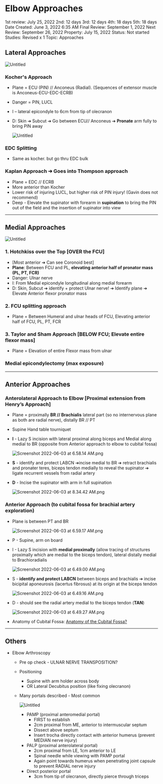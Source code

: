# Elbow Approaches

1st review: July 25, 2022
2nd: 12 days
3rd: 12 days
4th: 18 days
5th: 18 days
Date Created: June 3, 2022 6:35 AM
Final Review: September 1, 2022
Next Review: September 26, 2022
Property: July 15, 2022
Status: Not started
Studies: Revised x 1
Topic: Approaches

## Lateral Approaches

![Untitled](Elbow%20Approaches%2014f38bf1954f47e6a3f5c697c93bceb7/Untitled.png)

### Kocher's Approach

- Plane = ECU (PIN) // Anconeus (Radial). (Sequences of extensor muscle is Anconeus-ECU-EDC-ECRB)
- Danger = PIN, LUCL
- I – lateral epicondyle to 6cm from tip of olecranon
- D: Skin ➔ Subcut ➔ Go between ECU// Anconeus ➔ **Pronate** arm fully to bring PIN away
    
    ![Untitled](Elbow%20Approaches%2014f38bf1954f47e6a3f5c697c93bceb7/Untitled%201.png)
    

### EDC Splitting

- Same as kocher. but go thru EDC bulk

### Kaplan Approach ➔ Goes into Thompson approach

- Plane = EDC // ECRB
- More anterior than Kocher
- Lower risk of injuring LUCL, but higher risk of PIN injury! (Gavin does not recommend)
- Deep - Elevate the supinator with forearm in **supination** to bring the PIN out of the field and the insertion of supinator into view

---

## Medial Approaches

![Untitled](Elbow%20Approaches%2014f38bf1954f47e6a3f5c697c93bceb7/Untitled%202.png)

### 1. **Hotchkiss** over the Top [OVER the FCU]

- [Most anterior ➔ Can see Coronoid best]
- **Plane**: Between FCU and PL, **elevating anterior half of pronator mass (PL, PT, FCR)**
- Danger: Ulnar nerve
- I: From Medial epicondyle longitudinal along medial forearm
- D: Skin, Subcut ➔ identify + protect Ulnar nerve! ➔ Identify plane ➔ Elevate Anterior flexor pronator mass

### 2. FCU splitting approach

- Plane = Between Humeral and ulnar heads of FCU, Elevating anterior half of FCU, PL, PT, FCR

### 3. Taylor and Sham Approach [BELOW FCU; Elevate entire flexor mass]

- Plane = Elevation of entire Flexor mass from ulnar

### Medial epicondylectomy (max exposure)

---

## Anterior Approaches

### Anterolateral Approach to Elbow [Proximal extension from Henry’s Approach]

- Plane = proximally **BR // Brachialis** lateral part (so no internervous plane as both are radial nerve), distally BR // PT
- Supine Hand table tourniquet
- **I** - Lazy S incision with lateral proximal along biceps and Medial along medial to BR (opposite from Anterior approach to elbow to cubital fossa)
    
    ![Screenshot 2022-06-03 at 6.58.14 AM.png](Elbow%20Approaches%2014f38bf1954f47e6a3f5c697c93bceb7/Screenshot_2022-06-03_at_6.58.14_AM.png)
    
- **S** - identify and protect LABCN ➔incise medial to BR ➔ retract brachialis and pronater teres, biceps tendon medially to reveal the supinator ➔ ligate recurrent vessels from radial artery
- **D** - Incise the supinator with arm in full supination
    
    ![Screenshot 2022-06-03 at 8.34.42 AM.png](Elbow%20Approaches%2014f38bf1954f47e6a3f5c697c93bceb7/Screenshot_2022-06-03_at_8.34.42_AM.png)
    

### Anterior Approach (to cubital fossa for brachial artery exploration)

- Plane is between PT and BR
    
    ![Screenshot 2022-06-03 at 6.59.17 AM.png](Elbow%20Approaches%2014f38bf1954f47e6a3f5c697c93bceb7/Screenshot_2022-06-03_at_6.59.17_AM.png)
    
- P - Supine, arm on board
- I - Lazy S incision with **medial proximally** (allow tracing of structures proximally which are medial to the biceps tendon), lateral distally medial to Brachioradialis
    
    ![Screenshot 2022-06-03 at 6.49.00 AM.png](Elbow%20Approaches%2014f38bf1954f47e6a3f5c697c93bceb7/Screenshot_2022-06-03_at_6.49.00_AM.png)
    
- S - **identify and protect LABCN** between biceps and brachialis ➔ incise bicipital aponeurosis (lacertus fibrosus) at its origin at the biceps tendon
    
    ![Screenshot 2022-06-03 at 6.49.16 AM.png](Elbow%20Approaches%2014f38bf1954f47e6a3f5c697c93bceb7/Screenshot_2022-06-03_at_6.49.16_AM.png)
    
- D - should see the radial artery medial to the biceps tendon (**TAN**)
    
    ![Screenshot 2022-06-03 at 6.49.27 AM.png](Elbow%20Approaches%2014f38bf1954f47e6a3f5c697c93bceb7/Screenshot_2022-06-03_at_6.49.27_AM.png)
    
- Anatomy of Cubital Fossa: [Anatomy of the Cubital Fossa?](https://www.notion.so/Anatomy-of-the-Cubital-Fossa-84b9966b098146fc884180213c3a7784)

---

## Others

- Elbow Arthroscopy
    - Pre op check - ULNAR NERVE TRANSPOSITION?
    - Positioning
        - Supine with arm holder across body
        - OR Lateral Decubitus position (like fixing olecranon)
    - Many portals described - Most common
        
        ![Untitled](Elbow%20Approaches%2014f38bf1954f47e6a3f5c697c93bceb7/Untitled%203.png)
        
        - PAMP (proximal anteromedial portal)
            - FIRST to establish
            - 2cm proximal from ME, anterior to intermuscular septum
            - Dissect above septum
            - Insert trocha directly contact with anterior humerus (prevent MEDIAN nerve injury)
        - PALP (proximal anterolateral portal)
            - 2cm proximal from LE, 1cm anterior to LE
            - Spinal needle while viewing with PAMP portal
            - Again point towards humerus when penetrating joint capsule to prevent RADIAL nerve injury
        - Direct posterior portal
            - 3cm from tip of olecranon, directly pierce through triceps